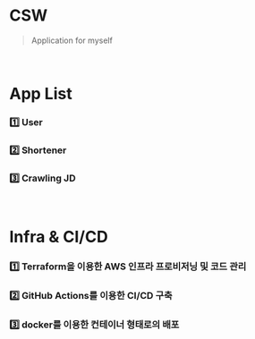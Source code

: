 # CSW
> Application for myself

<br>

# App List
### 1️⃣ User
### 2️⃣ Shortener
### 3️⃣ Crawling JD

<br>

# Infra & CI/CD
### 1️⃣ Terraform을 이용한 AWS 인프라 프로비저닝 및 코드 관리
### 2️⃣ GitHub Actions를 이용한 CI/CD 구축
### 3️⃣ docker를 이용한 컨테이너 형태로의 배포 
